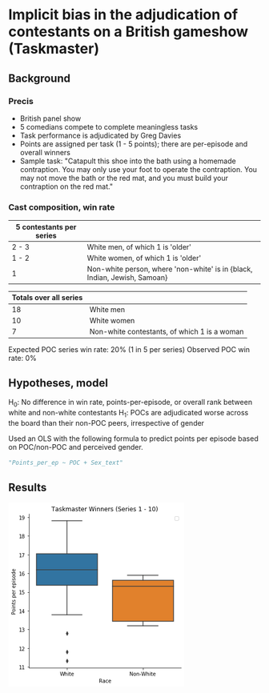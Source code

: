 # Implicit bias in the adjudication of contestants on a British gameshow (Taskmaster)

## Background

### Precis
- British panel show
- 5 comedians compete to complete meaningless tasks
- Task performance is adjudicated by Greg Davies
- Points are assigned per task (1 - 5 points); there are per-episode and overall winners
- Sample task:
"Catapult this shoe into the bath using a homemade contraption. You may only use your foot to operate the contraption. You may not move the bath or the red mat, and you must build your contraption on the red mat."

### Cast composition, win rate

| 5 contestants per series |  |
|-|-|
| 2 - 3 | White men, of which 1 is 'older' |
| 1 - 2 | White women, of which 1 is 'older' |
| 1 | Non-white person, where 'non-white' is in {black, Indian, Jewish, Samoan} |

| Totals over all series |  |
|-|-|
| 18 | White men |
| 10 | White women |
| 7 | Non-white contestants, of which 1 is a woman |

Expected POC series win rate: 20% (1 in 5 per series)
Observed POC win rate: 0%

## Hypotheses, model

H<sub>0</sub>: No difference in win rate, points-per-episode, or overall rank between white and non-white contestants
H<sub>1</sub>: POCs are adjudicated worse across the board than their non-POC peers, irrespective of gender

Used an OLS with the following formula to predict points per episode based on POC/non-POC and perceived gender. 

```Python 
"Points_per_ep ~ POC + Sex_text"
```

## Results

![Points per episode, sorted by white/non-white](https://github.com/C-huck/taskmaster-bias/blob/main/points_per_epi_s10.png)

